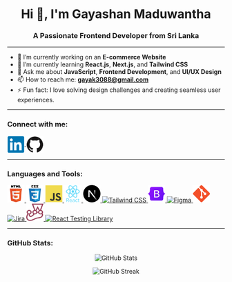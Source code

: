 <h1 align="center">Hi 👋, I'm Gayashan Maduwantha</h1>
<h3 align="center">A Passionate Frontend Developer from Sri Lanka</h3>

---

- 🔭 I’m currently working on an **E-commerce Website**  
- 🌱 I’m currently learning **React.js**, **Next.js**, and **Tailwind CSS**  
- 💬 Ask me about **JavaScript**, **Frontend Development**, and **UI/UX Design**  
- 📫 How to reach me: **[gayak3088@gmail.com](mailto:gayak3088@gmail.com)**  
- ⚡ Fun fact: I love solving design challenges and creating seamless user experiences.  

---

<h3 align="left">Connect with me:</h3>
<p align="left">
  <a href="https://www.linkedin.com/in/gayashan-maduwantha-152710253" target="_blank">
    <img align="center" src="https://raw.githubusercontent.com/devicons/devicon/master/icons/linkedin/linkedin-original.svg" alt="LinkedIn" height="40" width="40" />
  </a>
  <a href="https://github.com/Gayashan123" target="_blank">
    <img align="center" src="https://raw.githubusercontent.com/devicons/devicon/master/icons/github/github-original.svg" alt="GitHub" height="40" width="40" />
  </a>
</p>

---

<h3 align="left">Languages and Tools:</h3>
<p align="left">
  <!-- HTML -->
  <a href="https://www.w3.org/html/" target="_blank" rel="noreferrer"> 
    <img src="https://raw.githubusercontent.com/devicons/devicon/master/icons/html5/html5-original-wordmark.svg" alt="HTML5" width="40" height="40"/> 
  </a> 
  <!-- CSS -->
  <a href="https://www.w3schools.com/css/" target="_blank" rel="noreferrer"> 
    <img src="https://raw.githubusercontent.com/devicons/devicon/master/icons/css3/css3-original-wordmark.svg" alt="CSS3" width="40" height="40"/> 
  </a> 
  <!-- JavaScript -->
  <a href="https://developer.mozilla.org/en-US/docs/Web/JavaScript" target="_blank" rel="noreferrer"> 
    <img src="https://raw.githubusercontent.com/devicons/devicon/master/icons/javascript/javascript-original.svg" alt="JavaScript" width="40" height="40"/> 
  </a> 
  <!-- React -->
  <a href="https://reactjs.org/" target="_blank" rel="noreferrer"> 
    <img src="https://raw.githubusercontent.com/devicons/devicon/master/icons/react/react-original-wordmark.svg" alt="React" width="40" height="40"/> 
  </a>
  <!-- Next.js -->
  <a href="https://nextjs.org/" target="_blank" rel="noreferrer"> 
    <img src="https://raw.githubusercontent.com/devicons/devicon/master/icons/nextjs/nextjs-original.svg" alt="Next.js" width="40" height="40"/> 
  </a>
  <!-- Tailwind CSS -->
  <a href="https://tailwindcss.com/" target="_blank" rel="noreferrer"> 
    <img src="https://upload.wikimedia.org/wikipedia/commons/d/d5/Tailwind_CSS_Logo.svg" alt="Tailwind CSS" width="40" height="40"/> 
  </a> 
  <!-- Bootstrap -->
  <a href="https://getbootstrap.com/" target="_blank" rel="noreferrer"> 
    <img src="https://raw.githubusercontent.com/devicons/devicon/master/icons/bootstrap/bootstrap-original.svg" alt="Bootstrap" width="40" height="40"/> 
  </a>
  <!-- Figma -->
  <a href="https://www.figma.com/" target="_blank" rel="noreferrer"> 
    <img src="https://www.vectorlogo.zone/logos/figma/figma-icon.svg" alt="Figma" width="40" height="40"/> 
  </a> 
  <!-- Git -->
  <a href="https://git-scm.com/" target="_blank" rel="noreferrer"> 
    <img src="https://raw.githubusercontent.com/devicons/devicon/master/icons/git/git-original.svg" alt="Git" width="40" height="40"/> 
  </a> 
  <!-- Jira -->
  <a href="https://www.atlassian.com/software/jira" target="_blank" rel="noreferrer"> 
    <img src="https://www.vectorlogo.zone/logos/atlassian_jira/atlassian_jira-icon.svg" alt="Jira" width="40" height="40"/> 
  </a> 
  <!-- Jest -->
  <a href="https://jestjs.io/" target="_blank" rel="noreferrer"> 
    <img src="https://raw.githubusercontent.com/devicons/devicon/master/icons/jest/jest-plain.svg" alt="Jest" width="40" height="40"/> 
  </a>
  <!-- React Testing Library -->
  <a href="https://testing-library.com/docs/react-testing-library/intro/" target="_blank" rel="noreferrer"> 
    <img src="https://testing-library.com/img/octopus-128x128.png" alt="React Testing Library" width="40" height="40"/> 
  </a>
</p>

---

<h3 align="left">GitHub Stats:</h3>
<p align="center">
  <img src="https://github-readme-stats.vercel.app/api?username=Gayashan123&show_icons=true&theme=radical" alt="GitHub Stats" />
</p>
<p align="center">
  <img src="https://github-readme-streak-stats.herokuapp.com/?user=Gayashan123&theme=radical" alt="GitHub Streak" />
</p>
